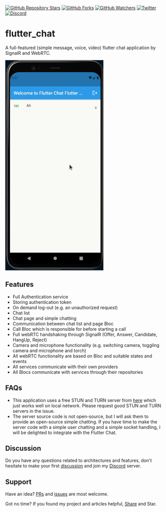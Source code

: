 [![GitHub Repository Stars](https://img.shields.io/github/stars/aliyazdi75/flutter_chat?style=social)](https://github.com/aliyazdi75/flutter_chat/stargazers/)
[![GitHub Forks](https://img.shields.io/github/forks/aliyazdi75/flutter_chat?style=social&label=Fork)](https://github.com/aliyazdi75/flutter_chat/network/)
[![GitHub Watchers](https://img.shields.io/github/watchers/aliyazdi75/flutter_chat?label=Watch&style=social)](https://GitHub.com/aliyazdi75/flutter_chat/watchers/)
[![Twitter](https://img.shields.io/twitter/url/http/shields.io.svg?style=social)](https://twitter.com/intent/tweet?text=Wow:&url=https%3A%2F%2Fgithub.com%2Faliyazdi75%2Fflutter_chat)
[![Discord](https://img.shields.io/discord/783244968868446228.svg?label=&logo=discord&logoColor=ffffff&color=7389D8&labelColor=6A7EC2)](https://discord.gg/y4RcnyK5uT)

# flutter_chat

A full-featured (simple message, voice, video) flutter chat application
by SignalR and WebRTC.

![Flutter Chat Demo](./screenshots/demo.gif)

## Features

- Full Authentication service
- Storing authentication token
- On demand log-out (e.g. an unauthorized request)
- Chat list
- Chat page and simple chatting
- Communication between chat list and page Bloc
- Call Bloc which is responsible for before starting a call
- Full webRTC handshaking through SignalR (Offer, Answer, Candidate,
  HangUp, Reject)
- Camera and microphone functionality (e.g. switching camera, toggling
  camera and microphone and torch)
- All webRTC functionality are based on Bloc and suitable states and
  events
- All services communicate with their own providers
- All Blocs communicate with services through their repositories

## FAQs
- This application uses a free STUN and TURN server from
  [here](https://numb.viagenie.ca/) which just works well on local
  network. Please request good STUN and TURN servers in the issue.
- The server source code is not open-source, but I will ask them to
  provide an open-source simple chatting. If you have time to make the
  server code with a simple user chatting and a simple socket handling,
  I will be delighted to integrate with the Flutter Chat.

## Discussion
Do you have any questions related to architectures and features, don't
hesitate to make your first
[discussion](https://github.com/aliyazdi75/flutter_chat/discussions/new) and
join my [Discord](https://discord.gg/y4RcnyK5uT) server.

## Support
Have an idea? [PRs](https://github.com/aliyazdi75/flutter_chat/fork) and
[issues](https://github.com/aliyazdi75/flutter_chat/issues/new/choose) are
most welcome.

Got no time? If you found my project and articles helpful,
[Share](https://twitter.com/intent/tweet?text=Wow:&url=https%3A%2F%2Fgithub.com%2Faliyazdi75%2Fflutter_chat)
and Star.

